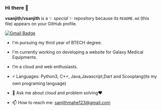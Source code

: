 ### Hi there 👋


**vsanjith/vsanjith** is a ✨ _special_ ✨ repository because its `README.md` (this file) appears on your GitHub profile.

[![Gmail Badge](https://img.shields.io/badge/-sanjithmahe123@gmail.com-c14438?style=flat-square&logo=Gmail&logoColor=white&link=mailto:sanjithmahe123@gmail.com)](mailto:sanjithmahe123@gmail.com)

- I'm pursuing my third year of BTECH degree.

- I'm currently working on developing a website for Galaxy Medical Equipments.
- I’m a cloud and web enthusiasts.
- ⚡ Languages: Python3, C++, Java,Javascript,Dart and Scooplang(its my own programing language)
- 💬 Ask me about cloud and problem solving❤
- 📫 How to reach me: sanjithmahe123@gmail.com




 
 


